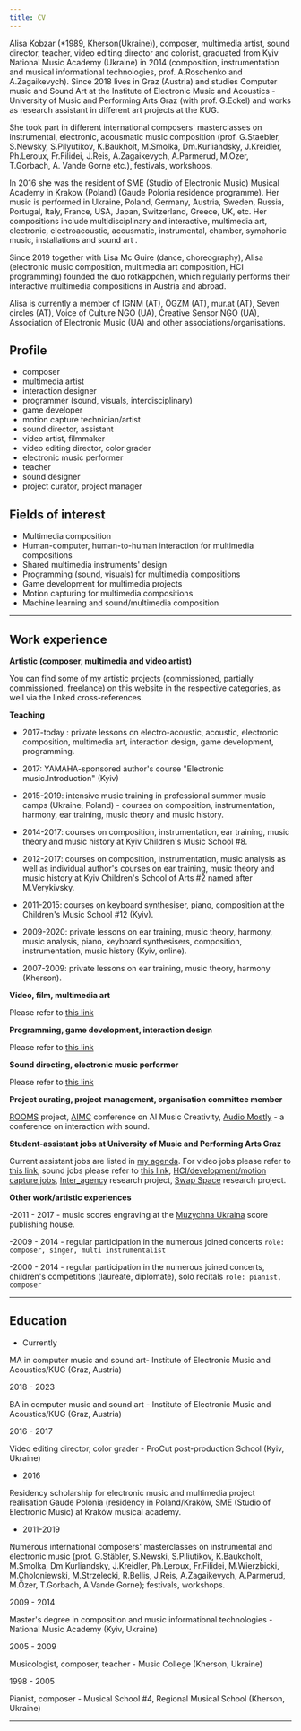 ```yaml
---
title: CV
---
```


Alisa Kobzar (*1989, Kherson(Ukraine)), composer, multimedia artist, sound director, teacher,  video editing director and colorist, graduated from Kyiv National Music Academy (Ukraine) in 2014 (composition, instrumentation and musical informational technologies, prof. A.Roschenko and A.Zagaikevych). Since 2018 lives in Graz (Austria) and studies Computer music and Sound Art at the Institute of Electronic Music and Acoustics - University of Music and Performing Arts Graz (with prof. G.Eckel) and works as research assistant in different art  projects at the KUG. 

She took part in different international composers' masterclasses on instrumental, electronic, acousmatic music composition (prof. G.Staebler, S.Newsky, S.Pilyutikov, K.Baukholt, M.Smolka, Dm.Kurliandsky, J.Kreidler, Ph.Leroux, Fr.Filidei, J.Reis, A.Zagaikevych, A.Parmerud, M.Ozer, T.Gorbach, A. Vande Gorne etc.), festivals, workshops. 

In 2016 she was the resident of SME (Studio of Electronic Music) Musical Academy in Krakow (Poland) (Gaude Polonia residence programme). Her music is performed in Ukraine, Poland, Germany, Austria, Sweden, Russia, Portugal, Italy, France, USA, Japan, Switzerland, Greece, UK, etc. Her compositions include multidisciplinary and interactive, multimedia art, electronic, electroacoustic, acousmatic, instrumental, chamber, symphonic music, installations and sound art .

Since 2019 together with Lisa Mc Guire (dance, choreography), Alisa (electronic music composition, multimedia art composition, HCI programming) founded the duo rotkäppchen, which regularly performs their interactive multimedia compositions in Austria and abroad.

Alisa is currently a member of IGNM (AT), ÖGZM (AT), mur.at (AT), Seven circles (AT), Voice of Culture NGO (UA), Creative Sensor NGO (UA), Association of Electronic Music (UA) and other associations/organisations.


## Profile

- composer
- multimedia artist
- interaction designer
- programmer (sound, visuals, interdisciplinary)
- game developer
- motion capture technician/artist
- sound director, assistant
- video artist, filmmaker
- video editing director, color grader
- electronic music performer
- teacher 
- sound designer
- project curator, project manager


## Fields of interest

- Multimedia composition
- Human-computer, human-to-human interaction for multimedia compositions
- Shared multimedia instruments' design
- Programming (sound, visuals) for multimedia compositions
- Game development for multimedia projects
- Motion capturing for multimedia compositions 
- Machine learning and sound/multimedia composition


<hr />

## Work experience

**Artistic (composer, multimedia and video artist)**

You can find some of my artistic projects (commissioned, partially commissioned, freelance) on this website in the respective categories, as well via the linked cross-references.

**Teaching**

- 2017-today : private lessons on electro-acoustic, acoustic, electronic composition, multimedia art, interaction design, game development, programming.

- 2017: YAMAHA-sponsored author's course "Electronic music.Introduction" (Kyiv)

- 2015-2019: intensive music training in professional summer music camps (Ukraine, Poland) -  courses on composition, instrumentation, harmony, ear training, music theory and music history.

- 2014-2017: courses on composition, instrumentation, ear training, music theory and music history at Kyiv Children's Music School #8.

- 2012-2017: courses on composition, instrumentation, music analysis as well as individual author's courses on ear training, music theory and music history at Kyiv Children's School of Arts #2 named after M.Verykivsky.

- 2011-2015: courses on keyboard synthesiser, piano, composition at the Children's Music School #12 (Kyiv).

- 2009-2020: private lessons on ear training, music theory, harmony, music analysis, piano, keyboard synthesisers, composition, instrumentation, music history (Kyiv, online).

- 2007-2009: private lessons on ear training, music theory, harmony (Kherson).


**Video, film, multimedia art**

Please refer to [this link](https://alisakobzar.github.io/video/)

**Programming, game development, interaction design**

Please refer to [this link](https://alisakobzar.github.io/gamedev/)

**Sound directing, electronic music performer**

Please refer to [this link](https://alisakobzar.github.io/sounddir/)

**Project curating, project management, organisation committee member**

[ROOMS](https://roomsua.com/) project, [AIMC](https://aimc2021.iem.at/) conference on AI Music Creativity, [Audio Mostly](https://audiomostly.com/2020/) - a conference on interaction with sound.

**Student-assistant jobs at University of Music and Performing Arts Graz**

Current assistant jobs are listed in [my agenda](https://alisakobzar.github.io/). 
For video jobs please refer to [this link](https://alisakobzar.github.io/video/), sound jobs please refer to [this link](https://alisakobzar.github.io/sounddir/),  [HCI/development/motion capture jobs](https://alisakobzar.github.io/gamedev/), [Inter_agency](https://interagency.iem.at/) research project, [Swap Space](https://www.researchcatalogue.net/view/1562714/1562715) research project.


**Other work/artistic experiences**


-2011 - 2017 - music scores engraving at the [Muzychna Ukraina](http://www.noty.kiev.ua/ua/) score publishing house.

-2009 - 2014 - regular participation in the numerous joined concerts `role: composer, singer, multi instrumentalist`

-2000 - 2014 - regular participation in the numerous joined concerts, children's competitions (laureate, diplomate), solo recitals `role: pianist, composer`


<hr />

## Education

- Currently

MA in computer music and sound art- Institute of Electronic Music and Acoustics/KUG (Graz, Austria)

2018 - 2023

BA in computer music and sound art - Institute of Electronic Music and Acoustics/KUG (Graz, Austria)


2016 - 2017

Video editing director, color grader - ProCut post-production School (Kyiv, Ukraine)

- 2016

Residency scholarship for electronic music and multimedia project realisation Gaude Polonia (residency in Poland/Kraków, SME (Studio of Electronic Music) at Kraków musical academy. 

- 2011-2019

Numerous international composers' masterclasses on instrumental and electronic music (prof. G.Stäbler, S.Newski, S.Piliutikov, K.Baukcholt, M.Smolka, Dm.Kurliandsky, J.Kreidler, Ph.Leroux, Fr.Filidei, M.Wierzbicki, M.Choloniewski, M.Strzelecki, R.Bellis, J.Reis, A.Zagaikevych, A.Parmerud, M.Özer, T.Gorbach, A.Vande Gorne); festivals, workshops.  

2009 - 2014

Master's degree in composition and music informational technologies - National Music Academy (Kyiv, Ukraine)

2005 - 2009

Musicologist, composer, teacher - Music College (Kherson, Ukraine)

1998 - 2005

Pianist, composer - Musical School #4, Regional Musical School (Kherson, Ukraine)


---


